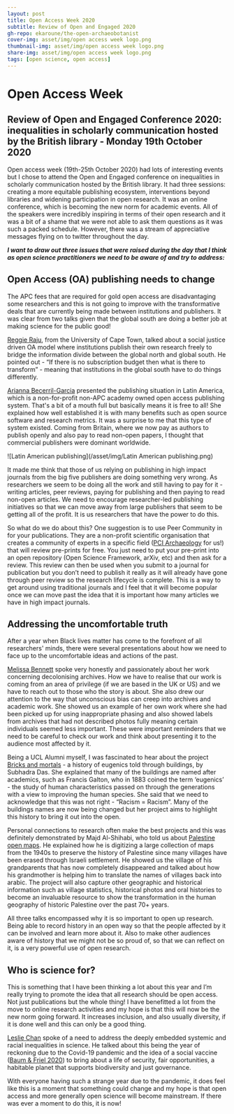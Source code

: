 ```yaml
---
layout: post
title: Open Access Week 2020
subtitle: Review of Open and Engaged 2020
gh-repo: ekaroune/the-open-archaeobotanist
cover-img: asset/img/open access week logo.png
thumbnail-img: asset/img/open access week logo.png
share-img: asset/img/open access week logo.png
tags: [open science, open access]
---
```


# Open Access Week
## Review of Open and Engaged Conference 2020: inequalities in scholarly communication hosted by the British library - Monday 19th October 2020

Open access week (19th-25th October 2020) had lots of interesting events but I chose to attend the Open and Engaged conference on inequalities in scholarly communication hosted by the British library.  It had three sessions: creating a more equitable publishing ecosystem, interventions beyond libraries and widening participation in open research. It was an online conference, which is becoming the new norm for academic events. All of the speakers were incredibly inspiring in terms of their open research and it was a bit of a shame that we were not able to ask them questions as it was such a packed schedule. However, there was a stream of appreciative messages flying on to twitter throughout the day. 

***I want to draw out three issues that were raised during the day that I think as open science practitioners we need to be aware of and try to address:***

## Open Access (OA) publishing needs to change

The APC fees that are required for gold open access are disadvantaging some researchers and this is not going to improve with the transformative deals that are currently being made between institutions and publishers. It was clear from two talks given that the global south are doing a better job at making science for the public good!

[Reggie Raju](https://www.researchgate.net/profile/Reggie_Raju2), from the University of Cape Town, talked about a social justice driven OA model where institutions publish their own research freely to bridge the information divide between the global north and global south. He pointed out -  “If there is no subscription budget then what is there to transform” - meaning that institutions in the global south have to do things differently.

[Arianna Becerril-Garcia](http://ariannabecerril.info/) presented the publishing situation in Latin America, which is a non-for-profit non-APC academy owned open access publishing system. That's a bit of a mouth full but basically means it is free to all! She explained how well established it is with many benefits such as open source software and research metrics. It was a surprise to me that this type of system existed. Coming from Britain, where we now pay as authors to publish openly and also pay to read non-open papers, I thought that commercial publishers were dominant worldwide. 

![Latin American publishing](/asset/img/Latin American publishing.png)

It made me think that those of us relying on publishing in high impact journals from the big five publishers are doing something very wrong. As researchers we seem to be doing all the work and still having to pay for it - writing articles, peer reviews, paying for publishing and then paying to read non-open articles. We need to encourage researcher-led publishing initiatives so that we can move away from large publishers that seem to be getting all of the profit. It is us researchers that have the power to do this.

So what do we do about this? One suggestion is to use Peer Community in for your publications. They are a non-profit scientific organisation that creates a community of experts in a specific field ([PCI Archaeology](https://archaeo.peercommunityin.org/) for us!) that will review pre-prints for free. You just need to put your pre-print into an open repository (Open Science Framework, arXiv, etc) and then ask for a review. This review can then be used when you submit to a journal for publication but you don’t need to publish it really as it will already have gone through peer review so the research lifecycle is complete. This is a way to get around using traditional journals and I feel that it will become popular once we can move past the idea that it is important how many articles we have in high impact journals. 

## Addressing the uncomfortable truth 

After a year when Black lives matter has come to the forefront of all researchers' minds, there were several presentations about how we need to face up to the uncomfortable ideas and actions of the past. 

[Melissa Bennett](https://www.archivozmagazine.org/en/decolonising-the-archive-responsibilities-for-researchers-and-archive-professionals-part-i/) spoke very honestly and passionately about her work concerning decolonising archives. How we have to realise that our work is coming from an area of privilege (if we are based in the UK or US) and we have to reach out to those who the story is about. She also drew our attention to the way that unconscious bias can creep into archives and academic work. She showed us an example of her own work where she had been picked up for using inappropriate phasing and also showed labels from archives that had not described photos fully meaning certain individuals seemed less important. These were important reminders that we need to be careful to check our work and think about presenting it to the audience most affected by it.

Being a UCL Alumni myself, I was fascinated to hear about the project [Bricks and mortals](https://www.ucl.ac.uk/culture/projects/bricks-mortals) - a history of eugenics told through buildings, by Subhadra Das. She explained that many of the buildings are named after academics, such as Francis Galton, who in 1883 coined the term ‘eugenics’ - the study of human characteristics passed on through the generations with a view to improving the human species. She said that we need to acknowledge that this was not right - “Racism = Racism”. Many of the buildings names are now being changed but her project aims to highlight this history to bring it out into the open.

Personal connections to research often make the best projects and this was definitely demonstrated by Majd Al-Shihabi, who told us about [Palestine open maps](https://palopenmaps.org/). He explained how he is digitizing a large collection of maps from the 1940s to preserve the history of Palestine since many villages have been erased through Israeli settlement. He showed us the village of his grandparents that has now completely disappeared and talked about how his grandmother is helping him to translate the names of villages back into arabic. The project will also capture other geographic and historical information such as village statistics, historical photos and oral histories to become an invaluable resource to show the transformation in the human geography of historic Palestine over the past 70+ years.

All three talks encompassed why it is so important to open up research. Being able to record history in an open way so that the people affected by it can be involved and learn more about it. Also to make other audiences aware of history that we might not be so proud of, so that we can reflect on it, is a very powerful use of open research.


## Who is science for? 

This is something that I have been thinking a lot about this year and I’m really trying to promote the idea that all research should be open access. Not just publications but the whole thing! I have benefitted a lot from the move to online research activities and my hope is that this will now be the new norm going forward. It increases inclusion, and also usually diversity, if it is done well and this can only be a good thing.

[Leslie Chan](https://www.utsc.utoronto.ca/~chan/index.html) spoke of a need to address the deeply embedded systemic and racial inequalities in science. He talked about this being the year of reckoning due to the Covid-19 pandemic and the idea of a social vaccine ([Baum & Friel 2020](https://insightplus.mja.com.au/2020/36/covid-19-the-need-for-a-social-vaccine/)) to bring about a life of security, fair opportunities, a habitable planet that supports biodiversity and just governance. 

With everyone having such a strange year due to the pandemic, it does feel like this is a moment that something could change and my hope is that open access and more generally open science will become mainstream. If there was ever a moment to do this, it is now!
